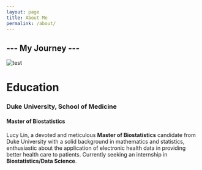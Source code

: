 ```yaml
---
layout: page
title: About Me
permalink: /about/
---
```

##                                                               --- My Journey ---

![test](https://github.com/lucylin1997/fastpage_copy/blob/master/images/SOM_logo.jpg?raw=true)
# Education 
### Duke University, School of Medicine
#### Master of Biostatistics
Lucy Lin, a devoted and meticulous **Master of Biostatistics** candidate from Duke University with a solid background in mathematics and statistics, enthusiastic about the application of electronic health data in providing better health care to patients. Currently seeking an internship in **Biostatistics/Data Science**. 






